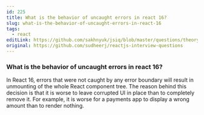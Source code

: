 ```yaml
---
id: 225
title: What is the behavior of uncaught errors in react 16?
slug: what-is-the-behavior-of-uncaught-errors-in-react-16
tags:
  - react
editLink: https://github.com/sakhnyuk/jsiq/blob/master/questions/theory/react/225.md
original: https://github.com/sudheerj/reactjs-interview-questions
---
```


### What is the behavior of uncaught errors in react 16?

In React 16, errors that were not caught by any error boundary will result in unmounting of the whole React component tree. The reason behind this decision is that it is worse to leave corrupted UI in place than to completely remove it. For example, it is worse for a payments app to display a wrong amount than to render nothing.